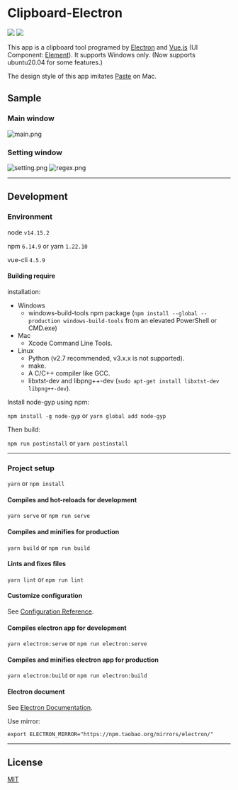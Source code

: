 # Clipboard-Electron
![](https://img.shields.io/github/languages/top/SheltonZhu/clipboard-electron.svg?style=flat)
![](https://img.shields.io/github/stars/SheltonZhu/clipboard-electron.svg?style=social)

This app is a clipboard tool programed by [Electron](https://www.electronjs.org/) and [Vue.js](https://vuejs.org/) (UI Component: [Element](https://element.eleme.cn/)). It supports Windows only.
(Now supports ubuntu20.04 for some features.)

The design style of this app imitates [Paste](https://pasteapp.io/) on Mac.
## Sample
### Main window
![main.png](https://github.com/SheltonZhu/clipboard-electron/blob/main/samples/main.png?raw=true)
### Setting window
![setting.png](https://github.com/SheltonZhu/clipboard-electron/blob/main/samples/setting.png?raw=true)
![regex.png](https://github.com/SheltonZhu/clipboard-electron/blob/main/samples/regex.png?raw=true)

---

## Development
### Environment
node `v14.15.2`

npm `6.14.9` or yarn `1.22.10`

vue-cli `4.5.9`

#### Building require
installation:
* Windows
    * windows-build-tools npm package (`npm install --global --production windows-build-tools` from an elevated PowerShell or CMD.exe)
* Mac
    * Xcode Command Line Tools.
* Linux
    * Python (v2.7 recommended, v3.x.x is not supported).
    * make.
    * A C/C++ compiler like GCC.
    * libxtst-dev and libpng++-dev (`sudo apt-get install libxtst-dev libpng++-dev`).

Install node-gyp using npm:

`npm install -g node-gyp` or `yarn global add node-gyp`

Then build:

`npm run postinstall` or `yarn postinstall`

***

### Project setup
`yarn` or `npm install`

#### Compiles and hot-reloads for development
`yarn serve` or `npm run serve`

#### Compiles and minifies for production
`yarn build` or `npm run build`

#### Lints and fixes files
`yarn lint` or `npm run lint`

#### Customize configuration
See [Configuration Reference](https://cli.vuejs.org/config/).


#### Compiles electron app for development
`yarn electron:serve` or `npm run electron:serve`

#### Compiles and minifies electron app for production
`yarn electron:build` or `npm run electron:build`

#### Electron document
See [Electron Documentation](https://www.electronjs.org/docs).

Use mirror:

`export ELECTRON_MIRROR="https://npm.taobao.org/mirrors/electron/"`

---

## License
[MIT](license.txt)
